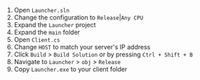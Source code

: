 1. Open `Launcher.sln`
1. Change the configuration to `Release`|`Any CPU`
1. Expand the `Launcher` project
1. Expand the `main` folder
1. Open `Client.cs`
1. Change `HOST` to match your server's IP address
1. Click `Build` > `Build Solution` or by pressing `Ctrl + Shift + B`
1. Navigate to `Launcher` > `obj` > `Release`
1. Copy `Launcher.exe` to your client folder
